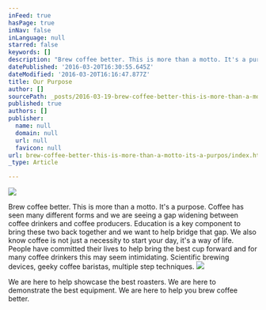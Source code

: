 ```yaml
---
inFeed: true
hasPage: true
inNav: false
inLanguage: null
starred: false
keywords: []
description: "Brew coffee better. This is more than a motto. It's a purpose. Coffee has seen many different forms and we are seeing a gap widening between coffee drinkers and coffee producers. Education is a key component to bring these two back together and we want to help bridge that gap. We also know coffee is not just a necessity to start your day, it's a way of life. People have committed their lives to help bring the best cup forward and for many coffee drinkers this may seem intimidating. Scientific brewing devices, geeky coffee baristas, multiple step techniques.\_"
datePublished: '2016-03-20T16:30:55.645Z'
dateModified: '2016-03-20T16:16:47.877Z'
title: Our Purpose
author: []
sourcePath: _posts/2016-03-19-brew-coffee-better-this-is-more-than-a-motto-its-a-purpos.md
published: true
authors: []
publisher:
  name: null
  domain: null
  url: null
  favicon: null
url: brew-coffee-better-this-is-more-than-a-motto-its-a-purpos/index.html
_type: Article

---
```

![](https://the-grid-user-content.s3-us-west-2.amazonaws.com/83ac9a56-b585-40a6-822c-b305ce436596.png)

Brew coffee better. This is more than a motto. It's a purpose. Coffee has seen many different forms and we are seeing a gap widening between coffee drinkers and coffee producers. Education is a key component to bring these two back together and we want to help bridge that gap. We also know coffee is not just a necessity to start your day, it's a way of life. People have committed their lives to help bring the best cup forward and for many coffee drinkers this may seem intimidating. Scientific brewing devices, geeky coffee baristas, multiple step techniques. ![](https://the-grid-user-content.s3-us-west-2.amazonaws.com/1f028823-e609-431f-8114-c1fd6c0e6753.jpg)

We are here to help showcase the best roasters. We are here to demonstrate the best equipment. We are here to help you brew coffee better.